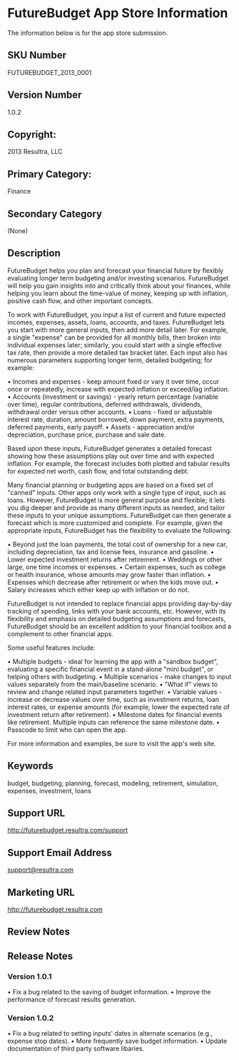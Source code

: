 # FutureBudget App Store Information

The information below is for the app store submission.

## SKU Number

FUTUREBUDGET_2013_0001

## Version Number

1.0.2

## Copyright:

2013 Resultra, LLC

## Primary Category: 

Finance

## Secondary Category

(None)

## Description

FutureBudget helps you plan and forecast your financial future by flexibly evaluating longer term budgeting and/or investing scenarios. FutureBudget will help you gain insights into and critically think about your finances, while helping you learn about the time-value of money, keeping up with inflation, positive cash flow, and other important concepts.

To work with FutureBudget, you input a list of current and future expected incomes, expenses, assets, loans, accounts, and taxes. FutureBudget lets you start with more general inputs, then add more detail later. For example, a single "expense" can be provided for all monthly bills, then broken into individual expenses later; similarly, you could start with a single effective tax rate, then provide a more detailed tax bracket later. Each input also has numerous parameters supporting longer term, detailed budgeting; for example:

• Incomes and expenses - keep amount fixed or vary it over time, occur once or repeatedly, increase with expected inflation or exceed/lag inflation.
• Accounts (investment or savings) - yearly return percentage (variable over time), regular contributions, deferred withdrawals, dividends, withdrawal order versus other accounts.
• Loans - fixed or adjustable interest rate, duration, amount borrowed, down payment, extra payments, deferred payments, early payoff.
• Assets - appreciation and/or depreciation, purchase price, purchase and sale date.

Based upon these inputs, FutureBudget generates a detailed forecast showing how these assumptions play out over time and with expected inflation. For example, the forecast includes both plotted and tabular results for expected net worth, cash flow, and total outstanding debt.

Many financial planning or budgeting apps are based on a fixed set of "canned" inputs. Other apps only work with a single type of input, such as loans. However, FutureBudget is more general purpose and flexible; it lets you dig deeper and provide as many different inputs as needed, and tailor these inputs to your unique assumptions. FutureBudget can then generate a forecast which is more customized and complete. For example, given the appropriate inputs, FutureBudget has the flexibility to evaluate the following:

• Beyond just the loan payments, the total cost of ownership for a new car, including depreciation, tax and license fees, insurance and gasoline.
• Lower expected investment returns after retirement.
• Weddings or other large, one time incomes or expenses.
• Certain expenses, such as college or health insurance, whose amounts may grow faster than inflation.
• Expenses which decrease after retirement or when the kids move out.
• Salary increases which either keep up with inflation or do not.

FutureBudget is not intended to replace financial apps providing day-by-day tracking of spending, links with your bank accounts, etc. However, with its flexibility and emphasis on detailed budgeting assumptions and forecasts, FutureBudget should be an excellent addition to your financial toolbox and a complement to other financial apps.

Some useful features include:

• Multiple budgets - ideal for learning the app with a "sandbox budget", evaluating a specific financial event in a stand-alone "mini budget", or helping others with budgeting.
• Multiple scenarios - make changes to input values separately from the main/baseline scenario.
• "What if" views to review and change related input parameters together.
• Variable values - increase or decrease values over time, such as investment returns, loan interest rates, or expense amounts (for example, lower the expected rate of investment return after retirement).
• Milestone dates for financial events like retirement. Multiple inputs can reference the same milestone date.
• Passcode to limit who can open the app.

For more information and examples, be sure to visit the app's web site.

## Keywords

budget, budgeting, planning, forecast, modeling, retirement, simulation, expenses, investment, loans

## Support URL

http://futurebudget.resultra.com/support

## Support Email Address

support@resultra.com

## Marketing URL

http://futurebudget.resultra.com

## Review Notes

## Release Notes

### Version 1.0.1

• Fix a bug related to the saving of budget information.
• Improve the performance of forecast results generation.

### Version 1.0.2

• Fix a bug related to setting inputs' dates in alternate scenarios (e.g., expense stop dates).
• More frequently save budget information.
• Update documentation of third party software libaries.

